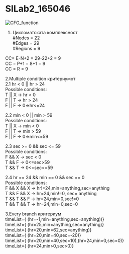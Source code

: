 # SILab2_165046
![CFG_function](https://user-images.githubusercontent.com/58486697/120121021-875f5780-c1a1-11eb-9407-9f64de7de42b.png)


1. Цикломатската комплексност  
#Nodes = 22  
#Edges = 29  
#Regions = 9  
  
CC= E-N+2 = 29-22+2 = 9  
CC = P+1 = 8+1 = 9  
CC = R = 9  
  
2.Multiple condition критериумот  
2.1 hr < 0 || hr > 24  
Possible conditions:  
T || X -> hr < 0  
F || T -> hr > 24  
F || F -> 0=>hr<=24  
  
2.2 min < 0 || min > 59  
Possible conditions:  
T || X -> min < 0  
F || T -> min > 59  
F || F -> 0=>min<=59  
  
2.3 sec >= 0 && sec <= 59  
Possible conditions:  
F && X -> sec < 0  
T && F -> 0<=sec>59  
T && T -> 0<=sec<=59  
  
2.4 hr == 24 && min == 0 && sec == 0  
Possible conditions:  
F && X && X -> hr!=24,min=anything,sec=anything  
T && F && X -> hr=24,min!=0, sec= anything  
T && T && F -> hr=24,min=0,sec!=0  
T && T && T -> hr=24,min=0,sec=0  
  
3.Every branch критериум  
timeList={ (hr=-1,min=anything,sec=anything))}  
timeList={ (hr=25,min=anything,sec=anything)}	  
timeList={ (hr=20,min=62,sec=anything)}	  
timeList={ (hr=20,min=40,sec=-20)}	  
timeList={ (hr=20,min=40,sec=10),(hr=24,min=0,sec=0)}	  
timeList={ (hr=24,min>0,sec>0)}  
  
